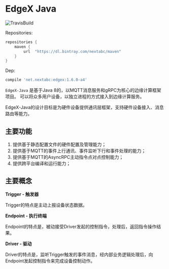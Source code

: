 # EdgeX Java

![TravisBuild](https://travis-ci.com/nextabc-lab/edgex-java.svg?branch=master)

Repositories:

```gradle
repositories {
    maven {
        url  "https://dl.bintray.com/nextabc/maven" 
    }
}
```

Dep:

```gradle
compile 'net.nextabc:edgex:1.6.0-a4'
```


`EdgeX-Java` 是基于Java 8的，以MQTT消息服务和gRPC为核心的边缘计算框架项目。
可以将众多用户设备，以独立进程的方式接入到边缘计算服务。

EdgeX-Java的设计目标是为硬件设备提供通讯层框架，支持硬件设备接入、消息路由等能力。

## 主要功能

1. 提供基于静态配置文件的硬件配置及管理能力；
2. 提供基于MQTT的事件上行通讯、事件监听下行和事件处理的能力；
3. 提供基于MQTT的AsyncRPC主动指令点对点控制能力；
4. 提供跨平台编译和运行能力；

## 主要概念

**Trigger - 触发器**

Trigger的特点是主动上报设备状态数据。

**Endpoint - 执行终端**

Endpoint的特点是，被动接受Driver发起的控制指令，处理后，返回指令操作结果。

**Driver - 驱动**

Driver的特点是，监听Trigger触发的事件消息，经内部业务逻辑处理后，向Endpoint发起控制指令来完成设备控制动作。


